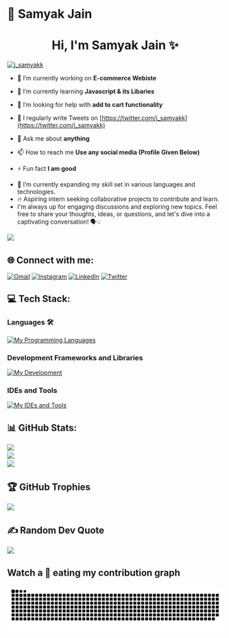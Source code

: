 # 💫 Samyak Jain
<h1 align='center'>Hi, I'm Samyak Jain ✨</h1>
<p align="left"> <a href="https://twitter.com/j_samyakk" target="blank"><img src="https://img.shields.io/twitter/follow/j_samyakk?logo=twitter&style=for-the-badge" alt="j_samyakk" /></a> </p>

- 🔭 I’m currently working on **E-commerce Webiste**

- 🌱 I’m currently learning **Javascript & its Libaries**

- 🤝 I’m looking for help with **add to cart functionality**

- 📝 I regularly write Tweets on [https://twitter.com/j_samyakk](https://twitter.com/j_samyakk)

- 💬 Ask me about **anything**

- 📫 How to reach me **Use any social media (Profile Given Below)**

- ⚡ Fun fact **I am good**

<!-- [![](https://visitcount.itsvg.in/api?id=architj6&label=Profile%20Views&icon=0&pretty=true)](https://visitcount.itsvg.in) -->

- 🌟 I’m currently expanding my skill set in various languages and technologies.
- 🔥 Aspiring intern seeking collaborative projects to contribute and learn.
- I'm always up for engaging discussions and exploring new topics. Feel free to share your thoughts, ideas, or questions, and let's dive into a captivating conversation! 🗣️💡

![](https://komarev.com/ghpvc/?username=j-samyakk&style=plastic&color=orange)

## 🌐 Connect with me:
[![Gmail](https://img.shields.io/badge/Mail%20Me-%23EA4335.svg?logo=gmail&logoColor=white)](mailto:samyak.8268@gmail.com)
[![Instagram](https://img.shields.io/badge/Instagram-%23E4405F.svg?logo=Instagram&logoColor=white)](https://instagram.com/j.samyakk)
[![LinkedIn](https://img.shields.io/badge/LinkedIn-%230077B5.svg?logo=linkedin&logoColor=white)](https://www.linkedin.com/in/samyak-jain-ab3470272/)
[![Twitter](https://img.shields.io/badge/Twitter-%231DA1F2.svg?logo=Twitter&logoColor=white)](https://twitter.com/j_samyakk)

## 💻 Tech Stack:
<!-- ![CSS3](https://img.shields.io/badge/css3-%231572B6.svg?style=for-the-badge&logo=css3&logoColor=white)
![HTML5](https://img.shields.io/badge/html5-%23E34F26.svg?style=for-the-badge&logo=html5&logoColor=white)
![JavaScript](https://img.shields.io/badge/javascript-%23323330.svg?style=for-the-badge&logo=javascript&logoColor=%23F7DF1E)
![Python](https://img.shields.io/badge/python-3670A0?style=for-the-badge&logo=python&logoColor=ffdd54)
![TailwindCSS](https://img.shields.io/badge/tailwindcss-%2338B2AC.svg?style=for-the-badge&logo=tailwind-css&logoColor=white)
![Bootstrap](https://img.shields.io/badge/bootstrap-%23563D7C.svg?style=for-the-badge&logo=bootstrap&logoColor=white)

![Canva](https://img.shields.io/badge/Canva-%2300C4CC.svg?style=for-the-badge&logo=Canva&logoColor=white)
![C](https://img.shields.io/badge/C-00599C?style=for-the-badge&logo=c&logoColor=white)
![Java](https://img.shields.io/badge/Java-ED8B00?style=for-the-badge&logo=java&logoColor=white)
![React](https://img.shields.io/badge/React-61DAFB?style=for-the-badge&logo=react&logoColor=white)
![Node.js](https://img.shields.io/badge/Node.js-339933?style=for-the-badge&logo=Node.js&logoColor=white)
![Git](https://img.shields.io/badge/Git-F05032?style=for-the-badge&logo=Git&logoColor=white) -->
### Languages 🛠 
[![My Programming Languages](https://skillicons.dev/icons?i=python,html,css,javascript)](https://github.com/j-samyakk)

### Development Frameworks and Libraries
[![My Development](https://skillicons.dev/icons?i=git,bootstrap,tailwindcss,jquery)](https://github.com/j-samyakk)

### IDEs and Tools
[![My IDEs and Tools](https://skillicons.dev/icons?i=androidstudio,idea,vscode,figma,postman)](https://github.com/j-samyakk)

## 📊 GitHub Stats:
![](https://github-readme-stats.vercel.app/api?username=j-samyakk&theme=radical&hide_border=false&include_all_commits=true&count_private=true&show_icons=true&border_radius=10)<br/>
![](https://github-readme-streak-stats.herokuapp.com/?user=j-samyakk&theme=radical&hide_border=false&border_radius=10)<br/>
![](https://github-readme-stats.vercel.app/api/top-langs/?username=j-samyakk&theme=radical&hide_border=false&include_all_commits=true&border_radius=10&count_private=true&layout=compact)


## 🏆 GitHub Trophies
![](https://github-profile-trophy.vercel.app/?username=j-samyakk&theme=dracula&no-frame=false&no-bg=true&margin-w=4)

## ✍️ Random Dev Quote
![](https://quotes-github-readme.vercel.app/api?type=vetical&theme=radical)

<!-- <h1 align = 'Center'>Watch a 🐍 eating my contribution graph</h1> -->
## Watch a 🐍 eating my contribution graph
<p align="center">
  <img src="github-contribution-grid-snake.svg" alt="snake"></center>
</p>
